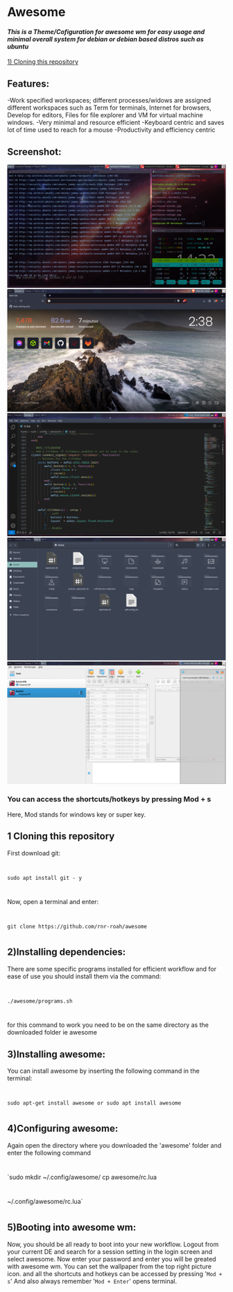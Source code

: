 # Awesome

#### _This is a Theme/Cofiguration for awesome wm for easy usage and minimal overall system for debian or debian based distros such as ubuntu_ 
[1) Cloning this repository](##-1-Cloning-this-repository)
## Features:
-Work specified workspaces; different processes/widows are assigned different workspaces such as Term for terminals, Internet for browsers, Develop for editors, Files for file explorer and VM for virtual machine windows.
-Very minimal and resource efficient
-Keyboard centric and saves lot of time used to reach for a mouse
-Productivity and efficiency centric

## Screenshot:
![Screenshot of RoahOS](screenshot.png)![Screenshot of RoahOS](screenshot2.png)
![Screenshot of RoahOS](screenshot3.png)![Screenshot of RoahOS](screenshot4.png)
![Screenshot of RoahOS](screenshot5.png)

### You can access the shortcuts/hotkeys by pressing Mod + s
Here, Mod stands for windows key or super key.
## 1 Cloning this repository 
First download git:
#
`sudo apt install git - y`
#
Now, open a terminal and enter:
#
`git clone https://github.com/rnr-roah/awesome`
#
## 2)Installing dependencies:
There are some specific programs installed for efficient workflow and for ease of use you should install them via the command:
#
`./awesome/programs.sh`
#
for this command to work you need to be on the same directory as the downloaded folder ie awesome

## 3)Installing awesome:
You can install awesome by inserting the following command in the terminal:
#
`sudo apt-get install awesome or
sudo apt install awesome`
#
## 4)Configuring awesome:
Again open the directory where you downloaded the 'awesome' folder and enter the following command
#
`sudo mkdir ~/.config/awesome/ 
cp awesome/rc.lua 
#
~/.config/awesome/rc.lua`
#
## 5)Booting into awesome wm:
Now, you should be all ready to boot into your new workflow. Logout from your current DE and search for a session setting in the login screen and select awesome. Now enter your password and enter you will be greated with awesome wm.
You can set the wallpaper from the top right picture icon.
and all the shortcuts and hotkeys can be accessed by pressing '`Mod + s`'
And also always remember '`Mod + Enter`' opens terminal.





